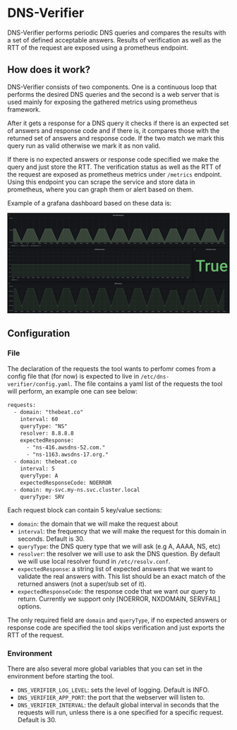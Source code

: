 # DNS-Verifier
DNS-Verifier performs periodic DNS queries and compares the results with a set of defined acceptable answers. Results of verification as well as the RTT of the request are exposed using
a prometheus endpoint.

## How does it work?
DNS-Verifier consists of two components. One is a continuous loop that performs the desired DNS queries and the second is a web server that is used mainly for exposing the gathered metrics using prometheus framework.

After it gets a response for a DNS query it checks if there is an expected set of answers and response code and if there is, it compares those with the returned set of answers and response code. If the two match we mark this query run as valid otherwise we mark it as non valid. 

If there is no expected answers or response code specified we make the query and just store the RTT.
The verification status as well as the RTT of the request are exposed as prometheus metrics under `/metrics` endpoint. Using this endpoint you can scrape the service and store data in prometheus, where you can graph them or alert based on them.

Example of a grafana dashboard based on these data is:

![dashboard](./docs/dashboard.png)

## Configuration
### File
The declaration of the requests the tool wants to perfomr comes from a config file that (for now) is expected to live in `/etc/dns-verifier/config.yaml`.
The file contains a yaml list of the requests the tool will perform, an example one can see below:
```
requests:
  - domain: "thebeat.co"
    interval: 60
    queryType: "NS"
    resolver: 8.8.8.8
    expectedResponse:
      - "ns-416.awsdns-52.com."
      - "ns-1163.awsdns-17.org."
  - domain: thebeat.co
    interval: 5
    queryType: A
    expectedResponseCode: NOERROR
  - domain: my-svc.my-ns.svc.cluster.local
    queryType: SRV
```

Each request block can contain 5 key/value sections:
* `domain`: the domain that we will make the request about
* `interval`: the frequency that we will make the request for this domain in seconds. Default is 30.
* `queryType`: the DNS query type that we will ask (e.g A, AAAA, NS, etc)
* `resolver`: the resolver we will use to ask the DNS question. By default we will use local resolver found in `/etc/resolv.conf`.
* `expectedResponse`: a string list of expected answers that we want to validate the real answers with. This list should be an exact match of the returned answers (not a super/sub set of it).
* `expectedResponseCode`: the response code that we want our query to return. Currently we support only [NOERROR, NXDOMAIN, SERVFAIL] options.

The only required field are `domain` and `queryType`, if no expected answers or response code are specified the tool skips verification and just exports the RTT of the request.

### Environment
There are also several more global variables that you can set in the environment before starting the tool. 
* `DNS_VERIFIER_LOG_LEVEL`: sets the level of logging. Default is INFO.
* `DNS_VERIFIER_APP_PORT`: the port that the webserver will listen to.
* `DNS_VERIFIER_INTERVAL`: the default global interval in seconds that the requests will run, unless there is a one specified for a specific request. Default is 30.

